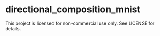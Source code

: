 # directional_composition_mnist

This project is licensed for non-commercial use only. See LICENSE for details.
